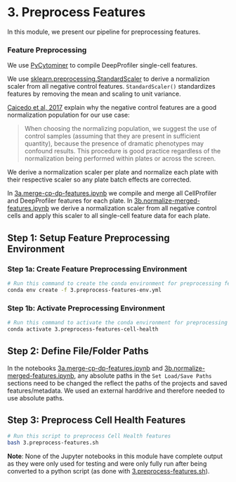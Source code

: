 # 3. Preprocess Features

In this module, we present our pipeline for preprocessing features.

### Feature Preprocessing

We use [PyCytominer](https://github.com/cytomining/pycytominer) to compile DeepProfiler single-cell features.

We use [sklearn.preprocessing.StandardScaler](https://scikit-learn.org/stable/modules/generated/sklearn.preprocessing.StandardScaler.html) to derive a normalizion scaler from all negative control features.
`StandardScaler()` standardizes features by removing the mean and scaling to unit variance.

[Caicedo et al, 2017](https://www.nature.com/articles/nmeth.4397) explain why the negative control features are a good normalization population for our use case:
> When choosing the normalizing population, we suggest the use of control samples (assuming that they are present in sufficient quantity), because the presence of dramatic phenotypes may confound results. This procedure is good practice regardless of the normalization being performed within plates or across the screen.

We derive a normalization scaler per plate and normalize each plate with their respective scaler so any plate batch effects are corrected.

In [3a.merge-cp-dp-features.ipynb](3a.merge-features/3a.merge-cp-dp-features.ipynb) we compile and merge all CellProfiler and DeepProfiler features for each plate.
In [3b.normalize-merged-features.ipynb](3b.normalize-features/3b.normalize-merged-features.ipynb) we derive a normalization scaler from all negative control cells and apply this scaler to all single-cell feature data for each plate.

## Step 1: Setup Feature Preprocessing Environment

### Step 1a: Create Feature Preprocessing Environment

```sh
# Run this command to create the conda environment for preprocessing features
conda env create -f 3.preprocess-features-env.yml
```

### Step 1b: Activate Preprocessing Environment

```sh
# Run this command to activate the conda environment for preprocessing features
conda activate 3.preprocess-features-cell-health
```

## Step 2: Define File/Folder Paths

In the notebooks [3a.merge-cp-dp-features.ipynb](3a.merge-features/3a.merge-cp-dp-features.ipynb) and [3b.normalize-merged-features.ipynb](3b.normalize-features/3b.normalize-merged-features.ipynb), any absolute paths in the `Set Load/Save Paths` sections need to be changed the reflect the paths of the projects and saved features/metadata.
We used an external harddrive and therefore needed to use absolute paths.

## Step 3: Preprocess Cell Health Features

```bash
# Run this script to preprocess Cell Health features
bash 3.preprocess-features.sh
```

**Note**: None of the Jupyter notebooks in this module have complete output as they were only used for testing and were only fully run after being converted to a python script (as done with [3.preprocess-features.sh](3.preprocess-features.sh)).
